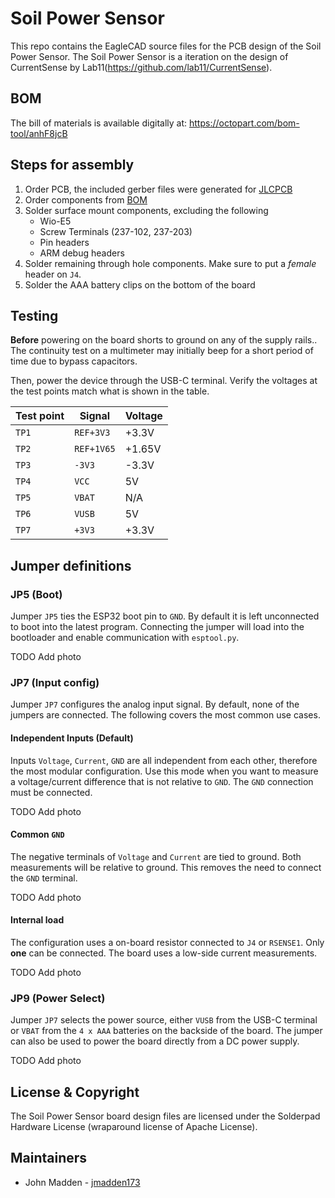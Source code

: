 # Soil Power Sensor

This repo contains the EagleCAD source files for the PCB design of the Soil Power Sensor. The Soil Power Sensor is a iteration on the design of CurrentSense by Lab11(https://github.com/lab11/CurrentSense).


## BOM

The bill of materials is available digitally at: https://octopart.com/bom-tool/anhF8jcB


## Steps for assembly

1. Order PCB, the included gerber files were generated for [JLCPCB](https://jlcpcb.com/)
2. Order components from [BOM](https://octopart.com/bom-tool/qA6fh8Fx)
3. Solder surface mount components, excluding the following
	- Wio-E5
	- Screw Terminals (237-102, 237-203)
	- Pin headers
	- ARM debug headers
4. Solder remaining through hole components. Make sure to put a *female* header on `J4`.
5. Solder the AAA battery clips on the bottom of the board


## Testing

**Before** powering on the board shorts to ground on any of the supply rails.. The continuity test on a multimeter may initially beep for a short period of time due to bypass capacitors.

Then, power the device through the USB-C terminal. Verify the voltages at the test points match what is shown in the table.

| Test point | Signal     | Voltage |
| ---------- | ---------- | ------- |
| `TP1`      | `REF+3V3`  | +3.3V   |
| `TP2`      | `REF+1V65` | +1.65V  |
| `TP3`      | `-3V3`     | -3.3V   |
| `TP4`      | `VCC`      | 5V      |
| `TP5`      | `VBAT`     | N/A     |
| `TP6`      | `VUSB`     | 5V      |
| `TP7`      | `+3V3`     | +3.3V   |


## Jumper definitions

### JP5 (Boot)

Jumper `JP5` ties the ESP32 boot pin to `GND`. By default it is left unconnected to boot into the latest program. Connecting the jumper will load into the bootloader and enable communication with `esptool.py`.

TODO Add photo

### JP7 (Input config)

Jumper `JP7` configures the analog input signal. By default, none of the jumpers are connected. The following covers the most common use cases.

#### Independent Inputs (Default)

Inputs `Voltage`, `Current`, `GND` are all independent from each other, therefore the most modular configuration. Use this mode when you want to measure a voltage/current difference that is not relative to `GND`. The `GND` connection must be connected.

TODO Add photo

#### Common `GND`

The negative terminals of `Voltage` and `Current` are tied to ground. Both measurements will be relative to ground. This removes the need to connect the `GND` terminal.

TODO Add photo

#### Internal load

The configuration uses a on-board resistor connected to `J4` or `RSENSE1`. Only **one** can be connected. The board uses a low-side current measurements.

TODO Add photo

### JP9 (Power Select)

Jumper `JP7` selects the power source, either `VUSB` from the USB-C terminal or `VBAT` from the `4 x AAA` batteries on the backside of the board. The jumper can also be used to power the board directly from a DC power supply.

TODO Add photo


## License & Copyright

The Soil Power Sensor board design files are licensed under the Solderpad Hardware License (wraparound license of Apache License).

## Maintainers

- John Madden - [jmadden173](https://github.com/jmadden173)
